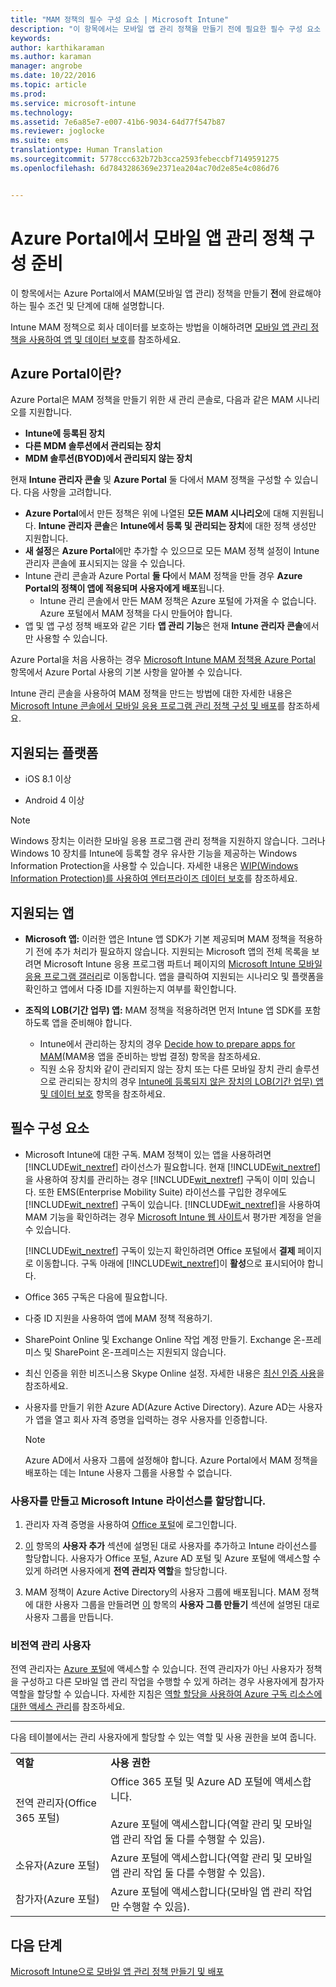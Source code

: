 ```yaml
---
title: "MAM 정책의 필수 구성 요소 | Microsoft Intune"
description: "이 항목에서는 모바일 앱 관리 정책을 만들기 전에 필요한 필수 구성 요소 및 사용자 설정 작업에 대해 설명합니다."
keywords: 
author: karthikaraman
ms.author: karaman
manager: angrobe
ms.date: 10/22/2016
ms.topic: article
ms.prod: 
ms.service: microsoft-intune
ms.technology: 
ms.assetid: 7e6a85e7-e007-41b6-9034-64d77f547b87
ms.reviewer: joglocke
ms.suite: ems
translationtype: Human Translation
ms.sourcegitcommit: 5778ccc632b72b3cca2593febeccbf7149591275
ms.openlocfilehash: 6d7843286369e2371ea204ac70d2e85e4c086d76


---
```


# Azure Portal에서 모바일 앱 관리 정책 구성 준비
이 항목에서는 Azure Portal에서 MAM(모바일 앱 관리) 정책을 만들기 **전**에 완료해야 하는 필수 조건 및 단계에 대해 설명합니다.

Intune MAM 정책으로 회사 데이터를 보호하는 방법을 이해하려면 [모바일 앱 관리 정책을 사용하여 앱 및 데이터 보호](protect-apps-and-data-with-microsoft-intune.md)를 참조하세요.

## Azure Portal이란?
Azure Portal은 MAM 정책을 만들기 위한 새 관리 콘솔로, 다음과 같은 MAM 시나리오를 지원합니다.
- **Intune에 등록된 장치**
- **다른 MDM 솔루션에서 관리되는 장치**
- **MDM 솔루션(BYOD)에서 관리되지 않는 장치**


현재 **Intune 관리자 콘솔** 및 **Azure Portal** 둘 다에서 MAM 정책을 구성할 수 있습니다.  다음 사항을 고려합니다.

* **Azure Portal**에서 만든 정책은 위에 나열된 **모든 MAM 시나리오**에 대해 지원됩니다. **Intune 관리자 콘솔**은 **Intune에서 등록 및 관리되는 장치**에 대한 정책 생성만 지원합니다.
* **새 설정**은 **Azure Portal**에만 추가할 수 있으므로 모든 MAM 정책 설정이 Intune 관리자 콘솔에 표시되지는 않을 수 있습니다.
* Intune 관리 콘솔과 Azure Portal **둘 다**에서 MAM 정책을 만들 경우 **Azure Portal의 정책이 앱에 적용되며 사용자에게 배포**됩니다.
    * Intune 관리 콘솔에서 만든 MAM 정책은 Azure 포털에 가져올 수 없습니다.  Azure 포털에서 MAM 정책을 다시 만들어야 합니다.
* 앱 및 앱 구성 정책 배포와 같은 기타 **앱 관리 기능**은 현재 **Intune 관리자 콘솔**에서만 사용할 수 있습니다.


Azure Portal을 처음 사용하는 경우 [Microsoft Intune MAM 정책용 Azure Portal](azure-portal-for-microsoft-intune-mam-policies.md) 항목에서 Azure Portal 사용의 기본 사항을 알아볼 수 있습니다.

Intune 관리 콘솔을 사용하여 MAM 정책을 만드는 방법에 대한 자세한 내용은 [Microsoft Intune 콘솔에서 모바일 응용 프로그램 관리 정책 구성 및 배포](configure-and-deploy-mobile-application-management-policies-in-the-microsoft-intune-console.md)를 참조하세요.


##  지원되는 플랫폼
- iOS 8.1 이상

- Android 4 이상

>[!NOTE]
>Windows 장치는 이러한 모바일 응용 프로그램 관리 정책을 지원하지 않습니다. 그러나 Windows 10 장치를 Intune에 등록할 경우 유사한 기능을 제공하는 Windows Information Protection을 사용할 수 있습니다. 자세한 내용은 [WIP(Windows Information Protection)를 사용하여 엔터프라이즈 데이터 보호](https://technet.microsoft.com/en-us/itpro/windows/keep-secure/protect-enterprise-data-using-wip)를 참조하세요.

##  지원되는 앱
* **Microsoft 앱:** 이러한 앱은 Intune 앱 SDK가 기본 제공되며 MAM 정책을 적용하기 전에 추가 처리가 필요하지 않습니다.
지원되는 Microsoft 앱의 전체 목록을 보려면 Microsoft Intune 응용 프로그램 파트너 페이지의 [Microsoft Intune 모바일 응용 프로그램 갤러리](https://www.microsoft.com/en-us/cloud-platform/microsoft-intune-apps)로 이동합니다. 앱을 클릭하여 지원되는 시나리오 및 플랫폼을 확인하고 앱에서 다중 ID를 지원하는지 여부를 확인합니다.
* **조직의 LOB(기간 업무) 앱:** MAM 정책을 적용하려면 먼저 Intune 앱 SDK를 포함하도록 앱을 준비해야 합니다.

  * Intune에서 관리하는 장치의 경우 [Decide how to prepare apps for MAM](decide-how-to-prepare-apps-for-mobile-application-management-with-microsoft-intune.md)(MAM용 앱을 준비하는 방법 결정) 항목을 참조하세요.
  * 직원 소유 장치와 같이 관리되지 않는 장치 또는 다른 모바일 장치 관리 솔루션으로 관리되는 장치의 경우 [Intune에 등록되지 않은 장치의 LOB(기간 업무) 앱 및 데이터 보호](protect-line-of-business-apps-and-data-on-devices-not-enrolled-in-microsoft-intune.md) 항목을 참조하세요.

## 필수 구성 요소

-   Microsoft Intune에 대한 구독.    MAM 정책이 있는 앱을 사용하려면 [!INCLUDE[wit_nextref](../includes/wit_nextref_md.md)] 라이선스가 필요합니다.
현재 [!INCLUDE[wit_nextref](../includes/wit_nextref_md.md)] 을 사용하여 장치를 관리하는 경우 [!INCLUDE[wit_nextref](../includes/wit_nextref_md.md)] 구독이 이미 있습니다.  또한 EMS(Enterprise Mobility Suite) 라이선스를 구입한 경우에도 [!INCLUDE[wit_nextref](../includes/wit_nextref_md.md)] 구독이 있습니다. [!INCLUDE[wit_nextref](../includes/wit_nextref_md.md)]을 사용하여 MAM 기능을 확인하려는 경우 [Microsoft Intune 웹 사이트](http://www.microsoft.com/en-us/server-cloud/products/microsoft-intune/)서 평가판 계정을 얻을 수 있습니다.

    [!INCLUDE[wit_nextref](../includes/wit_nextref_md.md)] 구독이 있는지 확인하려면 Office 포털에서 **결제** 페이지로 이동합니다.  구독 아래에 [!INCLUDE[wit_nextref](../includes/wit_nextref_md.md)]이 **활성**으로 표시되어야 합니다.

-   Office 365 구독은 다음에 필요합니다.
  - 다중 ID 지원을 사용하여 앱에 MAM 정책 적용하기.
  - SharePoint Online 및 Exchange Online 작업 계정 만들기. Exchange 온-프레미스 및 SharePoint 온-프레미스는 지원되지 않습니다.
-   최신 인증을 위한 비즈니스용 Skype Online 설정. 자세한 내용은 [최신 인증 사용](http://social.technet.microsoft.com/wiki/contents/articles/34339.skype-for-business-online-enable-your-tenant-for-modern-authentication.aspx)을 참조하세요.


- 사용자를 만들기 위한 Azure AD(Azure Active Directory). Azure AD는 사용자가 앱을 열고 회사 자격 증명을 입력하는 경우 사용자를 인증합니다.

    > [!NOTE]
    > Azure AD에서 사용자 그룹에 설정해야 합니다. Azure Portal에서 MAM 정책을 배포하는 데는 Intune 사용자 그룹을 사용할 수 없습니다.

### 사용자를 만들고 Microsoft Intune 라이선스를 할당합니다.

1.  관리자 자격 증명을 사용하여 [Office 포털](http://portal.office.com)에 로그인합니다.

2.  [이](https://docs.microsoft.com/en-us/intune/understand-explore/get-started-with-a-30-day-trial-of-microsoft-intune-step-2) 항목의 **사용자 추가** 섹션에 설명된 대로 사용자를 추가하고 Intune 라이선스를 할당합니다. 사용자가 Office 포털, Azure AD 포털 및 Azure 포털에 액세스할 수 있게 하려면 사용자에게 **전역 관리자 역할**을 할당합니다.

5.  MAM 정책이 Azure Active Directory의 사용자 그룹에 배포됩니다. MAM 정책에 대한 사용자 그룹을 만들려면 [이](https://docs.microsoft.com/en-us/intune/understand-explore/get-started-with-a-30-day-trial-of-microsoft-intune-step-3) 항목의 **사용자 그룹 만들기** 섹션에 설명된 대로 사용자 그룹을 만듭니다.

### 비전역 관리 사용자

전역 관리자는 [Azure 포털](https://portal.azure.com)에 액세스할 수 있습니다.  전역 관리자가 아닌 사용자가 정책을 구성하고 다른 모바일 앱 관리 작업을 수행할 수 있게 하려는 경우 사용자에게 참가자 역할을 할당할 수 있습니다. 자세한 지침은 [역할 할당을 사용하여 Azure 구독 리소스에 대한 액세스 관리](https://azure.microsoft.com/en-us/documentation/articles/role-based-access-control-configure/)를 참조하세요.

---------------------------------

다음 테이블에서는 관리 사용자에게 할당할 수 있는 역할 및 사용 권한을 보여 줍니다.

|||
|--|----|
|**역할**|**사용 권한**|
|전역 관리자(Office 365 포털)|Office 365 포털 및 Azure AD 포털에 액세스합니다.<br /><br />Azure 포털에 액세스합니다(역할 관리 및 모바일 앱 관리 작업 둘 다를 수행할 수 있음).|
|소유자(Azure 포털)|Azure 포털에 액세스합니다(역할 관리 및 모바일 앱 관리 작업 둘 다를 수행할 수 있음).|
|참가자(Azure 포털)|Azure 포털에 액세스합니다(모바일 앱 관리 작업만 수행할 수 있음).|




## 다음 단계
[Microsoft Intune으로 모바일 앱 관리 정책 만들기 및 배포](create-and-deploy-mobile-app-management-policies-with-microsoft-intune.md)



<!--HONumber=Oct16_HO3-->


